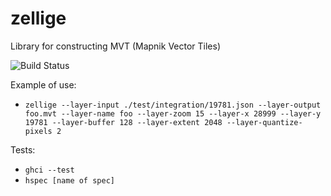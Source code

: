 # zellige

Library for constructing MVT (Mapnik Vector Tiles)

![Build Status](https://circleci.com/gh/sitewisely/zellige/tree/master.png?circle-token=d7f7d0ec0cba1afe0b7f9db162276e976e0e627c)

Example of use:
- `zellige --layer-input ./test/integration/19781.json --layer-output foo.mvt --layer-name foo --layer-zoom 15 --layer-x 28999 --layer-y 19781 --layer-buffer 128 --layer-extent 2048 --layer-quantize-pixels 2`

Tests:
- `ghci --test`
- `hspec [name of spec]`